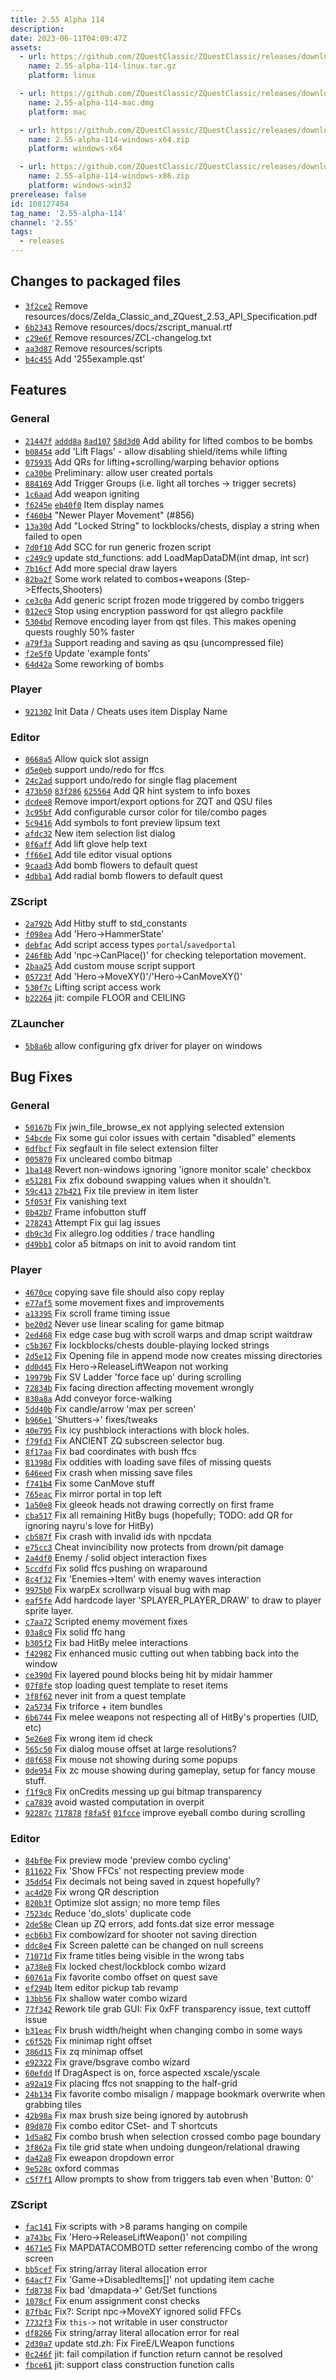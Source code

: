 ```yaml
---
title: 2.55 Alpha 114
description: 
date: 2023-06-11T04:09:47Z
assets: 
  - url: https://github.com/ZQuestClassic/ZQuestClassic/releases/download/2.55-alpha-114/2.55-alpha-114-linux.tar.gz
    name: 2.55-alpha-114-linux.tar.gz
    platform: linux

  - url: https://github.com/ZQuestClassic/ZQuestClassic/releases/download/2.55-alpha-114/2.55-alpha-114-mac.dmg
    name: 2.55-alpha-114-mac.dmg
    platform: mac

  - url: https://github.com/ZQuestClassic/ZQuestClassic/releases/download/2.55-alpha-114/2.55-alpha-114-windows-x64.zip
    name: 2.55-alpha-114-windows-x64.zip
    platform: windows-x64

  - url: https://github.com/ZQuestClassic/ZQuestClassic/releases/download/2.55-alpha-114/2.55-alpha-114-windows-x86.zip
    name: 2.55-alpha-114-windows-x86.zip
    platform: windows-win32
prerelease: false
id: 108127454
tag_name: '2.55-alpha-114'
channel: '2.55'
tags:
  - releases
---
```


## Changes to packaged files

- [`3f2ce2`](https://github.com/ArmageddonGames/ZQuestClassic/commit/3f2ce267f86a60914e700ff87fb1206d0cd82ac9) Remove resources/docs/Zelda_Classic_and_ZQuest_2.53_API_Specification.pdf
- [`6b2343`](https://github.com/ArmageddonGames/ZQuestClassic/commit/6b234315285ad1b5420b0f1d8e20f13e2fccf9fe) Remove resources/docs/zscript_manual.rtf
- [`c29e6f`](https://github.com/ArmageddonGames/ZQuestClassic/commit/c29e6f106c8892da42a24e89c3d42973d3ba1b05) Remove resources/ZCL-changelog.txt
- [`aa3d87`](https://github.com/ArmageddonGames/ZQuestClassic/commit/aa3d87a1a1257a3e9c6489f5cf5b6b602a50570b) Remove resources/scripts
- [`b4c455`](https://github.com/ArmageddonGames/ZQuestClassic/commit/b4c4558f5751dc8ffbaf8628fa1da8b28a2a7be9) Add '255example.qst'

## Features

### General

- [`21447f`](https://github.com/ArmageddonGames/ZQuestClassic/commit/21447f75171ceee9dd8b59171f533e947bd83724) [`addd8a`](https://github.com/ArmageddonGames/ZQuestClassic/commit/addd8ac093d6f7bd74a88f0fe564756a9e7599c2) [`8ad107`](https://github.com/ArmageddonGames/ZQuestClassic/commit/8ad107fbc70dfb118bdf40727b34b300da28202c) [`58d3d0`](https://github.com/ArmageddonGames/ZQuestClassic/commit/58d3d007cd9aeb88d564c6f9f83bc6491c4b227b) Add ability for lifted combos to be bombs
- [`b08454`](https://github.com/ArmageddonGames/ZQuestClassic/commit/b084548e61a3c970cd56b9adc16dc6e5fc321ec4) add 'Lift Flags' - allow disabling shield/items while lifting
- [`075935`](https://github.com/ArmageddonGames/ZQuestClassic/commit/07593504176138653bfe7170cdd5c7570ff9bff3) Add QRs for lifting+scrolling/warping behavior options
- [`ca30be`](https://github.com/ArmageddonGames/ZQuestClassic/commit/ca30be23d18ec615e50d3845a5907f6117f8be5e) Preliminary: allow user created portals
- [`884169`](https://github.com/ArmageddonGames/ZQuestClassic/commit/8841692cb68e62f33ea882cd9f2eacea931e6687) Add Trigger Groups (i.e. light all torches -> trigger secrets)
- [`1c6aad`](https://github.com/ArmageddonGames/ZQuestClassic/commit/1c6aad587f3697bb35ed6d85eed25a2aa16f69de) Add weapon igniting
- [`f6245e`](https://github.com/ArmageddonGames/ZQuestClassic/commit/f6245edc9b99a1068afc9501012e34aa2fa97b75) [`eb40f0`](https://github.com/ArmageddonGames/ZQuestClassic/commit/eb40f0d50f786ef621c42288ef81d22045baa964) Item display names
- [`f460b4`](https://github.com/ArmageddonGames/ZQuestClassic/commit/f460b45ed9ab6f455915cab3f0dd6145105a8dfa) "Newer Player Movement" (#856)
- [`13a30d`](https://github.com/ArmageddonGames/ZQuestClassic/commit/13a30d1144011a085ad2dac6c451f1122b43cd47) Add "Locked String" to lockblocks/chests, display a string when failed to open
- [`7d0f10`](https://github.com/ArmageddonGames/ZQuestClassic/commit/7d0f100beaded34803a3b87c6265ada9cd08634a) Add SCC for run generic frozen script
- [`c249c9`](https://github.com/ArmageddonGames/ZQuestClassic/commit/c249c943317fb9376614fffd6baa9ee4c37c6d31) update std_functions: add LoadMapDataDM(int dmap, int scr)
- [`7b16cf`](https://github.com/ArmageddonGames/ZQuestClassic/commit/7b16cfda98016407a0abb470831024ae7af84970) Add more special draw layers
- [`82ba2f`](https://github.com/ArmageddonGames/ZQuestClassic/commit/82ba2f50ccf06d5837cca455d35a8f9315fc4096) Some work related to combos+weapons (Step->Effects,Shooters)
- [`ce3c0a`](https://github.com/ArmageddonGames/ZQuestClassic/commit/ce3c0a566b21fdb88f05f45e9beadcc22fc7851d) Add generic script frozen mode triggered by combo triggers
- [`012ec9`](https://github.com/ArmageddonGames/ZQuestClassic/commit/012ec9d4e3e9e8f7e2ac8ceef6a77318515b4c73) Stop using encryption password for qst allegro packfile
- [`5304bd`](https://github.com/ArmageddonGames/ZQuestClassic/commit/5304bd161b260c7d6903f4eddfdc8cc9ab73475e) Remove encoding layer from qst files. This makes opening quests roughly 50% faster
- [`a79f3a`](https://github.com/ArmageddonGames/ZQuestClassic/commit/a79f3a0fad926f6e2c591226db42625058ea8bff) Support reading and saving as qsu (uncompressed file)
- [`f2e5f0`](https://github.com/ArmageddonGames/ZQuestClassic/commit/f2e5f0881478d04095c8dbdaa6769de9849195af) Update 'example fonts'
- [`64d42a`](https://github.com/ArmageddonGames/ZQuestClassic/commit/64d42a1dd21410602f65d8dc034aa97842022e4b) Some reworking of bombs


### Player

- [`921302`](https://github.com/ArmageddonGames/ZQuestClassic/commit/9213025e0f78bea2eefd7c06087604d8c3f2d998) Init Data / Cheats uses item Display Name


### Editor

- [`0668a5`](https://github.com/ArmageddonGames/ZQuestClassic/commit/0668a539182e3d06a2c28273a3b3e36e981909f2) Allow quick slot assign
- [`d5e0eb`](https://github.com/ArmageddonGames/ZQuestClassic/commit/d5e0eb6a6b471eee3fffe088cd9230da781f2691) support undo/redo for ffcs
- [`24c2ad`](https://github.com/ArmageddonGames/ZQuestClassic/commit/24c2ad9ebacf547510c8290cc633b41021516d55) support undo/redo for single flag placement
- [`473b50`](https://github.com/ArmageddonGames/ZQuestClassic/commit/473b50da998b6ad03013c43a63a8cf32bd844408) [`83f286`](https://github.com/ArmageddonGames/ZQuestClassic/commit/83f286133b626b96a0241bcfae23b906768e7d55) [`625564`](https://github.com/ArmageddonGames/ZQuestClassic/commit/625564fa1af93bfe80a0505adb6e17d3d656f2c9) Add QR hint system to info boxes
- [`dcdee8`](https://github.com/ArmageddonGames/ZQuestClassic/commit/dcdee8e8a4c8a3e21b7e3986052955abba65bab5) Remove import/export options for ZQT and QSU files
- [`3c95bf`](https://github.com/ArmageddonGames/ZQuestClassic/commit/3c95bf6588ba751b4a2f5b12f1bc83696dfaca51) Add configurable cursor color for tile/combo pages
- [`5c9416`](https://github.com/ArmageddonGames/ZQuestClassic/commit/5c9416040ec64f5b52ee8bbaa09b8dbc09f40ccf) Add symbols to font preview lipsum text
- [`afdc32`](https://github.com/ArmageddonGames/ZQuestClassic/commit/afdc32ff196829b71fefc131a323ca42266f72ce) New item selection list dialog
- [`8f6aff`](https://github.com/ArmageddonGames/ZQuestClassic/commit/8f6aff0776d38dc016c8f391713bee94229e3ff4) Add lift glove help text
- [`ff66e1`](https://github.com/ArmageddonGames/ZQuestClassic/commit/ff66e16228c1b270e4bab140e0e99ac053e8cdd6) Add tile editor visual options
- [`9caad3`](https://github.com/ArmageddonGames/ZQuestClassic/commit/9caad3363241acd2189fbb9a98625b3a30bb901f) Add bomb flowers to default quest
- [`4dbba1`](https://github.com/ArmageddonGames/ZQuestClassic/commit/4dbba13a7be11befd1fbf203d87b77d92352b095) Add radial bomb flowers to default quest

### ZScript

- [`2a792b`](https://github.com/ArmageddonGames/ZQuestClassic/commit/2a792b013d65c5d1f70e6c6c4f6b9bd43c802ab1) Add Hitby stuff to std_constants
- [`f098ea`](https://github.com/ArmageddonGames/ZQuestClassic/commit/f098eac4ca301cb5009abcfa57533349137e8cdd) Add 'Hero->HammerState'
- [`debfac`](https://github.com/ArmageddonGames/ZQuestClassic/commit/debfac90f52d75b9ef10e517775e459d556e7b66) Add script access types `portal`/`savedportal`
- [`246f8b`](https://github.com/ArmageddonGames/ZQuestClassic/commit/246f8bc84ddc15ecb879c1c764deebbbabe83d77) Add 'npc->CanPlace()' for checking teleportation movement.
- [`2baa25`](https://github.com/ArmageddonGames/ZQuestClassic/commit/2baa25da15908fb9b057851b974f4c2a28ba6ca2) Add custom mouse script support
- [`05723f`](https://github.com/ArmageddonGames/ZQuestClassic/commit/05723f64c579e37400b5db2af7f43ba5926e857f) Add 'Hero->MoveXY()'/'Hero->CanMoveXY()'
- [`530f7c`](https://github.com/ArmageddonGames/ZQuestClassic/commit/530f7c6898660f0a528bf2294f043221481dec7d) Lifting script access work
- [`b22264`](https://github.com/ArmageddonGames/ZQuestClassic/commit/b222647a8ead16b462f544e43ed2c4df43c3101c) jit: compile FLOOR and CEILING


### ZLauncher

- [`5b8a6b`](https://github.com/ArmageddonGames/ZQuestClassic/commit/5b8a6b6acd991fed04183df0eb36de8a1eab1baa) allow configuring gfx driver for player on windows


## Bug Fixes

### General

- [`50167b`](https://github.com/ArmageddonGames/ZQuestClassic/commit/50167bbaeff04bbb70a9158224ff34b42098da27) Fix jwin_file_browse_ex not applying selected extension
- [`54bcde`](https://github.com/ArmageddonGames/ZQuestClassic/commit/54bcde0c3e36f07f09ce99d5cdb0870e7d1e45fc) Fix some gui color issues with certain "disabled" elements
- [`6dfbcf`](https://github.com/ArmageddonGames/ZQuestClassic/commit/6dfbcf3ff75f8a61ebc3a50ff28c4f9338c05592) Fix segfault in file select extension filter
- [`005870`](https://github.com/ArmageddonGames/ZQuestClassic/commit/005870d8b3183a9ce1907f82058dde0f2e52d8a6) Fix uncleared combo bitmap
- [`1ba148`](https://github.com/ArmageddonGames/ZQuestClassic/commit/1ba148367b22487f84f0b7f4b53aaf3f622d6ba3) Revert non-windows ignoring 'ignore monitor scale' checkbox
- [`e51281`](https://github.com/ArmageddonGames/ZQuestClassic/commit/e51281ccd7844660864711826a7fe7e696e99e25) Fix zfix dobound swapping values when it shouldn't.
- [`59c413`](https://github.com/ArmageddonGames/ZQuestClassic/commit/59c4136e638885820315f8107bde39fd049766dc) [`27b421`](https://github.com/ArmageddonGames/ZQuestClassic/commit/27b4215cb9a3b94994a9c6691db30ce29865dc7b) Fix tile preview in item lister
- [`5f053f`](https://github.com/ArmageddonGames/ZQuestClassic/commit/5f053fb97004d93d9fbf001b6fda49f45575b2c1) Fix vanishing text
- [`0b42b7`](https://github.com/ArmageddonGames/ZQuestClassic/commit/0b42b7fe711210b1f95728a17e68edd30b142b5a) Frame infobutton stuff
- [`278243`](https://github.com/ArmageddonGames/ZQuestClassic/commit/278243b2039677881a2b4f32f649c4b9eafba1b3) Attempt Fix gui lag issues
- [`db9c3d`](https://github.com/ArmageddonGames/ZQuestClassic/commit/db9c3d9bf6def96c2b86dab648d3bfc9cf747de9) Fix allegro.log oddities / trace handling
- [`d49bb1`](https://github.com/ArmageddonGames/ZQuestClassic/commit/d49bb11a64ad61d63a5bf4e804dd20ab98b9c683) color a5 bitmaps on init to avoid random tint


### Player

- [`4670ce`](https://github.com/ArmageddonGames/ZQuestClassic/commit/4670ce050883058229f575928ab1bc6aa964f853) copying save file should also copy replay
- [`e77af5`](https://github.com/ArmageddonGames/ZQuestClassic/commit/e77af5f15c45328fdcd16b7918097b551a09b409) some movement fixes and improvements
- [`a13395`](https://github.com/ArmageddonGames/ZQuestClassic/commit/a133954bb386a1f176a97d2a17a4585d814a192a) Fix scroll frame timing issue
- [`be20d2`](https://github.com/ArmageddonGames/ZQuestClassic/commit/be20d23e1d2f3412b4ae968f4d2826c10b3e0ba3) Never use linear scaling for game bitmap
- [`2ed468`](https://github.com/ArmageddonGames/ZQuestClassic/commit/2ed4686150f48ba4543311e34b562be4cea47dd4) Fix edge case bug with scroll warps and dmap script waitdraw
- [`c5b367`](https://github.com/ArmageddonGames/ZQuestClassic/commit/c5b367f599c3c129d037cbadcd5bfd09fbbf83dd) Fix lockblocks/chests double-playing locked strings
- [`2d5e12`](https://github.com/ArmageddonGames/ZQuestClassic/commit/2d5e123c6e9ffea824162bd6f0202617cb744a30) Fix Opening file in append mode now creates missing directories
- [`dd0d45`](https://github.com/ArmageddonGames/ZQuestClassic/commit/dd0d4528c1ebaacf7fbd416aef86bfac1656c8fc) Fix Hero->ReleaseLiftWeapon not working
- [`19979b`](https://github.com/ArmageddonGames/ZQuestClassic/commit/19979b63de96234ac52ba267cd61bb228ee55d71) Fix SV Ladder 'force face up' during scrolling
- [`72834b`](https://github.com/ArmageddonGames/ZQuestClassic/commit/72834bee0f2b31d05388559e8d95ca771ba8d926) Fix facing direction affecting movement wrongly
- [`830a8a`](https://github.com/ArmageddonGames/ZQuestClassic/commit/830a8a236881cf1e8564b0d2078c61b900b0e425) Add conveyor force-walking
- [`5dd40b`](https://github.com/ArmageddonGames/ZQuestClassic/commit/5dd40b3d217d7381fd819c349ef2b6a252992413) Fix candle/arrow 'max per screen'
- [`b966e1`](https://github.com/ArmageddonGames/ZQuestClassic/commit/b966e14c96f739f71d369fcbf384e25bca0696d2) 'Shutters->' fixes/tweaks
- [`40e795`](https://github.com/ArmageddonGames/ZQuestClassic/commit/40e79516494cde1f448de211e8b3160c81201e6b) Fix icy pushblock interactions with block holes.
- [`f79fd3`](https://github.com/ArmageddonGames/ZQuestClassic/commit/f79fd3854706880d109cbf4730fb1d0933b2dd65) Fix ANCIENT ZQ subscreen selector bug.
- [`8f17aa`](https://github.com/ArmageddonGames/ZQuestClassic/commit/8f17aaea332234fc6864c85da3baa4f8e07ba5bf) Fix bad coordinates with bush ffcs
- [`81398d`](https://github.com/ArmageddonGames/ZQuestClassic/commit/81398d211e7079695f7ab70f841927ea890717f3) Fix oddities with loading save files of missing quests
- [`646eed`](https://github.com/ArmageddonGames/ZQuestClassic/commit/646eedbb007f39987e763bcfb31ad4fe8b38c1ec) Fix crash when missing save files
- [`f741b4`](https://github.com/ArmageddonGames/ZQuestClassic/commit/f741b406c5f01311574c3464b6e714942c55bfeb) Fix some CanMove stuff
- [`765eac`](https://github.com/ArmageddonGames/ZQuestClassic/commit/765eacf15f55a8138dba9a9a5a007142f8667287) Fix mirror portal in top left
- [`1a50e8`](https://github.com/ArmageddonGames/ZQuestClassic/commit/1a50e865fcde3b3ac96653cff411e3f2f2e91b40) Fix gleeok heads not drawing correctly on first frame
- [`cba517`](https://github.com/ArmageddonGames/ZQuestClassic/commit/cba5171fd2e9e254670e90acecfd5b104d3b2cbe) Fix all remaining HitBy bugs (hopefully; TODO: add QR for ignoring nayru's love for HitBy)
- [`cb587f`](https://github.com/ArmageddonGames/ZQuestClassic/commit/cb587f59a32b0adbaa412ca8b00cdde70fdcc4ad) Fix crash with invalid ids with npcdata
- [`e75cc3`](https://github.com/ArmageddonGames/ZQuestClassic/commit/e75cc32914de106f6e53f5c93b9dff366ad73e09) Cheat invincibility now protects from drown/pit damage
- [`2a4df0`](https://github.com/ArmageddonGames/ZQuestClassic/commit/2a4df055982c7751ea6384cfc83f45b5e4bc724b) Enemy / solid object interaction fixes
- [`5ccdfd`](https://github.com/ArmageddonGames/ZQuestClassic/commit/5ccdfd52b68afc1a15033237a5997d344f69b679) Fix solid ffcs pushing on wraparound
- [`8c4f32`](https://github.com/ArmageddonGames/ZQuestClassic/commit/8c4f32809c825cd7a1731d2d98a2bdb4a2107083) Fix 'Enemies->Item' with enemy waves interaction
- [`9975b0`](https://github.com/ArmageddonGames/ZQuestClassic/commit/9975b04052dd62c70a921ccb7723cb58bf9cba1e) Fix warpEx scrollwarp visual bug with map
- [`eaf5fe`](https://github.com/ArmageddonGames/ZQuestClassic/commit/eaf5fefe41a91946dbbd4e1bcae3e704eb4d8f48) Add hardcode layer 'SPLAYER_PLAYER_DRAW' to draw to player sprite layer.
- [`c7aa72`](https://github.com/ArmageddonGames/ZQuestClassic/commit/c7aa72ff5b5bf822ea6827a51a957780c1acdc52) Scripted enemy movement fixes
- [`03a8c9`](https://github.com/ArmageddonGames/ZQuestClassic/commit/03a8c9489c6cd587dc86bf262a305729e1a94474) Fix solid ffc hang
- [`b305f2`](https://github.com/ArmageddonGames/ZQuestClassic/commit/b305f22975d24ccf97a8c5243539d0760a04d2cb) Fix bad HitBy melee interactions
- [`f42982`](https://github.com/ArmageddonGames/ZQuestClassic/commit/f429822d48e43828e78410d25ab67e61965fe179) Fix enhanced music cutting out when tabbing back into the window
- [`ce390d`](https://github.com/ArmageddonGames/ZQuestClassic/commit/ce390de32eb38b61702648bd21d2b09a0d1526d3) Fix layered pound blocks being hit by midair hammer
- [`07f8fe`](https://github.com/ArmageddonGames/ZQuestClassic/commit/07f8fe6801b769ac5c84401d07930ca2c3e57f8d) stop loading quest template to reset items
- [`3f8f62`](https://github.com/ArmageddonGames/ZQuestClassic/commit/3f8f62c552f13b8b568d6ded864f63ba9a39d9fe) never init from a quest template
- [`2a5734`](https://github.com/ArmageddonGames/ZQuestClassic/commit/2a5734dc2817daca011dba63f700820c43f7fa3c) Fix triforce + item bundles
- [`6b6744`](https://github.com/ArmageddonGames/ZQuestClassic/commit/6b674436894095c9cdb24118f03e3993d7317056) Fix melee weapons not respecting all of HitBy's properties (UID, etc)
- [`5e26e8`](https://github.com/ArmageddonGames/ZQuestClassic/commit/5e26e85558a87b0b35f7f2da9300acd8ab288ee5) Fix wrong item id check
- [`565c50`](https://github.com/ArmageddonGames/ZQuestClassic/commit/565c501289b963f61eacf768d2d7e88dcdd1958e) Fix dialog mouse offset at large resolutions?
- [`d8f658`](https://github.com/ArmageddonGames/ZQuestClassic/commit/d8f6581caf566c9c9868e60609d3ca4ce5af9e08) Fix mouse not showing during some popups
- [`0de954`](https://github.com/ArmageddonGames/ZQuestClassic/commit/0de954dc693c4f0a024d99e7d93bd14ea044f284) Fix zc mouse showing during gameplay, setup for fancy mouse stuff.
- [`f1f9c8`](https://github.com/ArmageddonGames/ZQuestClassic/commit/f1f9c81f439152b59a34d0dddbdc36f0e454f460) Fix onCredits messing up gui bitmap transparency
- [`ca7839`](https://github.com/ArmageddonGames/ZQuestClassic/commit/ca7839248280924c11f573ef18e46b73ad302b99) avoid wasted computation in overpit
- [`92287c`](https://github.com/ArmageddonGames/ZQuestClassic/commit/92287c8f32d9b12187255d7bd8a78461354ffaf7) [`717878`](https://github.com/ArmageddonGames/ZQuestClassic/commit/717878ef5857a5e2bfe9dfd9e81c3efe0dbd8d25) [`f8fa5f`](https://github.com/ArmageddonGames/ZQuestClassic/commit/f8fa5f5f842fd86282edc471fb7647c11eeae0b4) [`01fcce`](https://github.com/ArmageddonGames/ZQuestClassic/commit/01fcce4be0e3db973710369e7cc92c8a1316e6ef) improve eyeball combo during scrolling

### Editor


- [`84bf0e`](https://github.com/ArmageddonGames/ZQuestClassic/commit/84bf0ec6d196fbf7328da7acebd4ae53e5f25ef1) Fix preview mode 'preview combo cycling'
- [`811622`](https://github.com/ArmageddonGames/ZQuestClassic/commit/81162266e46b83d03bca3657eb3f647876215093) Fix 'Show FFCs' not respecting preview mode
- [`35dd54`](https://github.com/ArmageddonGames/ZQuestClassic/commit/35dd54ec947ed024805907ee8cc2391134be197d) Fix decimals not being saved in zquest hopefully?
- [`ac4d20`](https://github.com/ArmageddonGames/ZQuestClassic/commit/ac4d2009c14355ec0cb12ae09fc94000e257e4c9) Fix wrong QR description
- [`820b3f`](https://github.com/ArmageddonGames/ZQuestClassic/commit/820b3f5e8ec014f2791958aa71d6efab0f3c5278) Optimize slot assign; no more temp files
- [`7523dc`](https://github.com/ArmageddonGames/ZQuestClassic/commit/7523dc2329d0cb10d15eae0a390fc6e3c76d87a3) Reduce 'do_slots' duplicate code
- [`2de58e`](https://github.com/ArmageddonGames/ZQuestClassic/commit/2de58ee47ac799d430fc5b481fafa5e361fba754) Clean up ZQ errors, add fonts.dat size error message
- [`ecb6b3`](https://github.com/ArmageddonGames/ZQuestClassic/commit/ecb6b362ec4a8f8a8e4e98c6083f7aa168659c01) Fix combowizard for shooter not saving direction
- [`ddc8e4`](https://github.com/ArmageddonGames/ZQuestClassic/commit/ddc8e4f060a99d6226fcc7d25ff6cae58b43a294) Fix Screen palette can be changed on null screens
- [`71071d`](https://github.com/ArmageddonGames/ZQuestClassic/commit/71071d715e06459201eb12587592e2e42783c753) Fix frame titles being visible in the wrong tabs
- [`a738e8`](https://github.com/ArmageddonGames/ZQuestClassic/commit/a738e83187ed6218669314d5497a9bf2d2d78f2b) Fix locked chest/lockblock combo wizard
- [`60761a`](https://github.com/ArmageddonGames/ZQuestClassic/commit/60761a188d8747ebd8fa3cc8699802de49aa08e0) Fix favorite combo offset on quest save
- [`ef294b`](https://github.com/ArmageddonGames/ZQuestClassic/commit/ef294ba2c09cb943b7fe8ddf4d13bae6ea8755e0) Item editor pickup tab revamp
- [`13bb56`](https://github.com/ArmageddonGames/ZQuestClassic/commit/13bb56c733348bd4847106768c1eac5ae4f71a96) Fix shallow water combo wizard
- [`77f342`](https://github.com/ArmageddonGames/ZQuestClassic/commit/77f342cf6bc87e3cb32e4fb34d936641a32463ae) Rework tile grab GUI: Fix 0xFF transparency issue, text cuttoff issue
- [`b31eac`](https://github.com/ArmageddonGames/ZQuestClassic/commit/b31eac248602c6b41f87915e75ea2e62d01fa634) Fix brush width/height when changing combo in some ways
- [`c6f52b`](https://github.com/ArmageddonGames/ZQuestClassic/commit/c6f52b08eb3666a9be95e398de8670f9f8874dfa) Fix minimap right offset
- [`386d15`](https://github.com/ArmageddonGames/ZQuestClassic/commit/386d154c4255f54e324ad31379efca1b980b8ef1) Fix zq minimap offset
- [`e92322`](https://github.com/ArmageddonGames/ZQuestClassic/commit/e92322a81ced5853e1b4c37115a1335432d05cc5) Fix grave/bsgrave combo wizard
- [`60efdd`](https://github.com/ArmageddonGames/ZQuestClassic/commit/60efdd5a4d12459d83420efaefaa1e4d7b27e715) If DragAspect is on, force aspected xscale/yscale
- [`a92a19`](https://github.com/ArmageddonGames/ZQuestClassic/commit/a92a19b1bad75f702aef7f56f5315ded33735f94) Fix placing ffcs not snapping to the half-grid
- [`24b134`](https://github.com/ArmageddonGames/ZQuestClassic/commit/24b1348d4843befc9f38003b3c73c6ea37470144) Fix favorite combo misalign / mappage bookmark overwrite when grabbing tiles
- [`42b98a`](https://github.com/ArmageddonGames/ZQuestClassic/commit/42b98ace5a485ba8d4bfcea2f738f8eccd1b3ea1) Fix max brush size being ignored by autobrush
- [`89d870`](https://github.com/ArmageddonGames/ZQuestClassic/commit/89d870823e328ff7edaab08f0fa57fbeadfa2362) Fix combo editor CSet- and T shortcuts
- [`1d5a82`](https://github.com/ArmageddonGames/ZQuestClassic/commit/1d5a82f2f8c82e02bdbd10e0e64e2fd52c7b62bd) Fix combo brush when selection crossed combo page boundary
- [`3f862a`](https://github.com/ArmageddonGames/ZQuestClassic/commit/3f862a3bec2ceebcc52e12364839b7b55d89e104) Fix tile grid state when undoing dungeon/relational drawing
- [`da42a8`](https://github.com/ArmageddonGames/ZQuestClassic/commit/da42a878e6be74536c9ad4acdfafb690f25e8cc3) Fix eweapon dropdown error
- [`9e528c`](https://github.com/ArmageddonGames/ZQuestClassic/commit/9e528ca150951d2914d57accf746dec77d37aaf1) oxford commas
- [`c5f7f1`](https://github.com/ArmageddonGames/ZQuestClassic/commit/c5f7f12c06abebbbed087a5011c86f798448f888) Allow prompts to show from triggers tab even when 'Button: 0'



### ZScript

- [`fac141`](https://github.com/ArmageddonGames/ZQuestClassic/commit/fac141771a66db3ed00577958a540cf08e69b9ea) Fix scripts with >8 params hanging on compile
- [`a743bc`](https://github.com/ArmageddonGames/ZQuestClassic/commit/a743bcf39dafeea9d7098819062d496ab46f54d6) Fix 'Hero->ReleaseLiftWeapon()' not compiling
- [`4671e5`](https://github.com/ArmageddonGames/ZQuestClassic/commit/4671e59966f8b14659fe38a5f877d23703eafde4) Fix MAPDATACOMBOTD setter referencing combo of the wrong screen
- [`bb5cef`](https://github.com/ArmageddonGames/ZQuestClassic/commit/bb5cef8355bfa7eef80d5d87ddefd788761daef5) Fix string/array literal allocation error
- [`64acf7`](https://github.com/ArmageddonGames/ZQuestClassic/commit/64acf754e091f8aa1072d91352769db3e7a9828f) Fix 'Game->DisabledItems[]' not updating item cache
- [`fd8738`](https://github.com/ArmageddonGames/ZQuestClassic/commit/fd8738d9bc8e91aa7b873e2693229642a680c822) Fix bad 'dmapdata->' Get/Set functions
- [`1078cf`](https://github.com/ArmageddonGames/ZQuestClassic/commit/1078cf67d1cd794218b86f9b1b09e1d3337a352f) Fix enum assignment const checks
- [`87fb4c`](https://github.com/ArmageddonGames/ZQuestClassic/commit/87fb4cad638ad96b5cb4302535283771a8e94913) Fix?: Script npc->MoveXY ignored solid FFCs
- [`7732f3`](https://github.com/ArmageddonGames/ZQuestClassic/commit/7732f32c51da7a14636f1ac853b47ee7fd13793f) Fix `this->` not writable in user constructor
- [`df8266`](https://github.com/ArmageddonGames/ZQuestClassic/commit/df8266573dde7a4e84e7233019d5b1ebe9d7d1a2) Fix string/array literal allocation error for real
- [`2d30a7`](https://github.com/ArmageddonGames/ZQuestClassic/commit/2d30a707979751c0710ca216c6efc00a23826247) update std.zh: Fix FireE/LWeapon functions
- [`0c246f`](https://github.com/ArmageddonGames/ZQuestClassic/commit/0c246f4b46b7a648ff10e50477e46b8184842cd9) jit: fail compilation if function return cannot be resolved
- [`fbce61`](https://github.com/ArmageddonGames/ZQuestClassic/commit/fbce61f9b054832b46d53cb6bcf971ddc18c969a) jit: support class construction function calls
